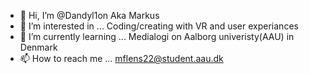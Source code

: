 - 👋 Hi, I’m @Dandyl1on Aka Markus
- 👀 I’m interested in ... Coding/creating with VR and user experiances
- 🌱 I’m currently learning ... Medialogi on Aalborg univeristy(AAU) in Denmark
- 📫 How to reach me ... mflens22@student.aau.dk

<!---
Dandyl1on/Dandyl1on is a ✨ special ✨ repository because its `README.md` (this file) appears on your GitHub profile.
You can click the Preview link to take a look at your changes.
--->
